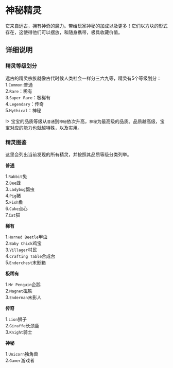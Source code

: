 # 神秘精灵

它来自远古，拥有神奇的魔力。带给玩家神秘的加成以及更多！它们以方块的形式存在，这使得他们可以摆放，和随身携带，极具收藏价值。

## 详细说明

### 精灵等级划分
远古的精灵宗族就像古代时候人类社会一样分三六九等，精灵有5个等级划分：   
1.`Common`:普通  
2.`Rare`：稀有  
3.`Super Rare`：极稀有  
4.`Legendary`：传奇  
5.`Mythical`：神秘  

!> 宝宝的品质等级从`普通`到`神秘`依次升高，`神秘`为最高级的品质。品质越高级，宝宝对应的能力也就越特殊，以及实用。

### 精灵图鉴

这里会列出当前发现的所有精灵，并按照其品质等级分类列举。

**普通**

1.`Rabbit`兔    
2.`Bee`蜂    
3.`Ladybug`瓢虫   
4.`Pig`猪    
5.`Fish`鱼    
6.`Cake`点心    
7.`Cat`猫

**稀有**

1.`Horned Beetle`甲虫   
2.`Baby Chick`鸡宝   
3.`Villager`村民   
4.`Crafting Table`合成台   
5.`Enderchest`末影箱

**极稀有**

1.`Mr Penguin`企鹅   
2.`Magnet`磁铁   
3.`Enderman`末影人

**传奇**

1.`Lion`狮子  
2.`Giraffe`长颈鹿   
3.`Knight`骑士

**神秘**

1.`Unicorn`独角兽   
2.`Gamer`游戏者
